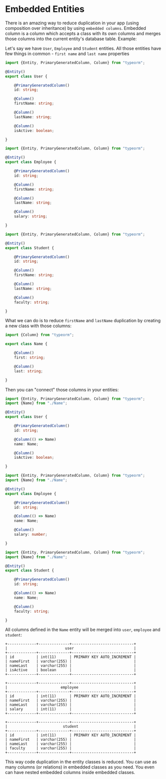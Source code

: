 # Embedded Entities

There is an amazing way to reduce duplication in your app (using composition over inheritance) by using `embedded columns`.
Embedded column is a column which accepts a class with its own columns and merges those columns into the current entity's database table.
Example:

Let's say we have `User`, `Employee` and `Student` entities.
All those entities have few things in common - `first name` and `last name` properties

```typescript
import {Entity, PrimaryGeneratedColumn, Column} from "typeorm";

@Entity()
export class User {

    @PrimaryGeneratedColumn()
    id: string;

    @Column()
    firstName: string;

    @Column()
    lastName: string;

    @Column()
    isActive: boolean;

}
```

```typescript
import {Entity, PrimaryGeneratedColumn, Column} from "typeorm";

@Entity()
export class Employee {

    @PrimaryGeneratedColumn()
    id: string;

    @Column()
    firstName: string;

    @Column()
    lastName: string;

    @Column()
    salary: string;

}
```

```typescript
import {Entity, PrimaryGeneratedColumn, Column} from "typeorm";

@Entity()
export class Student {

    @PrimaryGeneratedColumn()
    id: string;

    @Column()
    firstName: string;

    @Column()
    lastName: string;

    @Column()
    faculty: string;

}
```

What we can do is to reduce `firstName` and `lastName` duplication by creating a new class with those columns:

```typescript
import {Column} from "typeorm";

export class Name {

    @Column()
    first: string;

    @Column()
    last: string;

}
```

Then you can "connect" those columns in your entities:

```typescript
import {Entity, PrimaryGeneratedColumn, Column} from "typeorm";
import {Name} from "./Name";

@Entity()
export class User {

    @PrimaryGeneratedColumn()
    id: string;

    @Column(() => Name)
    name: Name;

    @Column()
    isActive: boolean;

}
```

```typescript
import {Entity, PrimaryGeneratedColumn, Column} from "typeorm";
import {Name} from "./Name";

@Entity()
export class Employee {

    @PrimaryGeneratedColumn()
    id: string;

    @Column(() => Name)
    name: Name;

    @Column()
    salary: number;

}
```

```typescript
import {Entity, PrimaryGeneratedColumn, Column} from "typeorm";
import {Name} from "./Name";

@Entity()
export class Student {

    @PrimaryGeneratedColumn()
    id: string;

    @Column(() => Name)
    name: Name;

    @Column()
    faculty: string;

}
```

All columns defined in the `Name` entity will be merged into `user`, `employee` and `student`:

```shell
+-------------+--------------+----------------------------+
|                          user                           |
+-------------+--------------+----------------------------+
| id          | int(11)      | PRIMARY KEY AUTO_INCREMENT |
| nameFirst   | varchar(255) |                            |
| nameLast    | varchar(255) |                            |
| isActive    | boolean      |                            |
+-------------+--------------+----------------------------+

+-------------+--------------+----------------------------+
|                        employee                         |
+-------------+--------------+----------------------------+
| id          | int(11)      | PRIMARY KEY AUTO_INCREMENT |
| nameFirst   | varchar(255) |                            |
| nameLast    | varchar(255) |                            |
| salary      | int(11)      |                            |
+-------------+--------------+----------------------------+

+-------------+--------------+----------------------------+
|                         student                         |
+-------------+--------------+----------------------------+
| id          | int(11)      | PRIMARY KEY AUTO_INCREMENT |
| nameFirst   | varchar(255) |                            |
| nameLast    | varchar(255) |                            |
| faculty     | varchar(255) |                            |
+-------------+--------------+----------------------------+
```

This way code duplication in the entity classes is reduced.
 You can use as many columns (or relations) in embedded classes as you need.
 You even can have nested embedded columns inside embedded classes.
